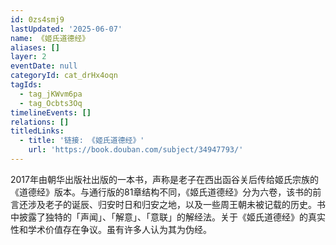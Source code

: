 ```yaml
---
id: 0zs4smj9
lastUpdated: '2025-06-07'
name: 《姬氏道德经》
aliases: []
layer: 2
eventDate: null
categoryId: cat_drHx4oqn
tagIds:
  - tag_jKWvm6pa
  - tag_Ocbts3Oq
timelineEvents: []
relations: []
titledLinks:
  - title: '链接: 《姬氏道德经》'
    url: 'https://book.douban.com/subject/34947793/'
---
```

2017年由朝华出版社出版的一本书，声称是老子在西出函谷关后传给姬氏宗族的《道德经》版本。与通行版的81章结构不同，《姬氏道德经》分为六卷，该书的前言还涉及老子的诞辰、归安时日和归安之地，以及一些周王朝未被记载的历史。书中披露了独特的「声闻」、「解意」、「意联」的解经法。关于《姬氏道德经》的真实性和学术价值存在争议。虽有许多人认为其为伪经。
